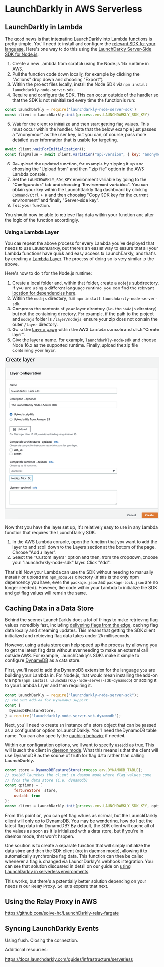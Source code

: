 # LaunchDarkly in AWS Serverless

## LaunchDarkly in Lambda

The good news is that integrating LaunchDarkly into Lambda functions is pretty simple. You'll need to install and configure the [relevant SDK for your language](https://docs.launchdarkly.com/sdk). Here's one way to do this using the [LaunchDarkly Server-Side SDK for Node.js](https://docs.launchdarkly.com/sdk/server-side/node-js): 

1. Create a new Lambda from scratch using the Node.js 16x runtime in AWS.
2. Pull the function code down locally, for example by clicking the "Actions" drop down and choosing "Export").
3. Within the project files locally, install the Node SDK via `npm install launchdarkly-node-server-sdk`.
4. Require and configure the SDK. This can occur outside of the handler so that the SDK is not reinitialized every time the function is run:
```javascript
const LaunchDarkly = require('launchdarkly-node-server-sdk')
const client = LaunchDarkly.init(process.env.LAUNCHDARKLY_SDK_KEY)
```
5. Wait for the client to initialize and then start getting flag values. This must occur within the handler. Note that the below example just passes a "anonymous" as the user key, but you can, of course, pass more detailed user information that is usable for targeting.
```javascript
await client.waitForInitialization();
const flagValue = await client.variation("api-version", { key: "anonymous" }, false);
```
6. Re-upload the updated function, for example by zipping it up and choosing the "Upload from" and then ".zip file" option in the AWS Lambda console.
7. Set the `LAUNCHDARKLY_SDK_KEY` environment variable by going to the "Configuration" tab and choosing "Environment variables". You can obtain your key within the LaunchDarkly flag dashboard by clicking `Command/Ctrl + K` and then choosing "Copy SDK key for the current environment" and finally "Server-side key".
8. Test your function.

You should now be able to retrieve flag data within your function and alter the logic of the function accordingly.

### Using a Lambda Layer

You can repeat the above process for every Lambda you've deployed that needs to use LaunchDarkly, but there's an easier way to ensure that all your Lambda functions have quick and easy access to LaunchDarkly, and that's by creating a [Lambda Layer](https://docs.aws.amazon.com/lambda/latest/dg/configuration-layers.html). The process of doing so is very similar to the above.

Here's how to do it for the Node.js runtime:

1. Create a local folder and, within that folder, create a `nodejs` subdirectory. If you are using a different language runtime,  you can find the relevant [location for dependencies here](https://docs.aws.amazon.com/lambda/latest/dg/configuration-layers.html#configuration-layers-path).
2. Within the `nodejs` directory, run `npm install launchdarkly-node-server-sdk`.
3. Compress the contents of your layer directory (i.e. the `nodejs` directory) but not the containing directory. For example, if the path to the project and `nodejs` folder is `/layer/nodejs`, ensure your zip does not contain the outer `/layer` directory.
3. Go to the [Layers page](https://console.aws.amazon.com/lambda/home#/layers) within the AWS Lambda console and click "Create layer".
4. Give the layer a name. For example, `launchdarkly-node-sdk` and choose Node 16.x as the supported runtime. Finally, upload the zip file containing your layer.

![creating a Lambda layer](create-layer.png)

Now that you have the layer set up, it's relatively easy to use in any Lambda function that requires the LaunchDarkly SDK.

1. In the AWS Lambda console, open the function that you want to add the layer to and scoll down to the Layers section at the bottom of the page. Choose "Add a layer".
2. Select the "Custom layers" option and then, from the dropdown, choose your "launchdarkly-node-sdk" layer. Click "Add".

That's it! Now your Lambda can use the SDK without needing to manually install it or upload the `npm_modules` directory (if this is the only npm dependency you have, even the `package.json` and `package-lock.json` are no longer needed). However, the code within your Lambda to initialize the SDK and get flag values will remain the same.

## Caching Data in a Data Store

Behind the scenes LaunchDarkly does a lot of things to make retrieving flag values incredibly fast, including [delivering flags from the edge](https://launchdarkly.com/blog/flag-delivery-at-edge/), caching flag data locally and streaming updates. This means that getting the SDK client initialized and retrieving flag data takes under 25 milliseconds.

However, using a data store can help speed up the process by allowing you to get the latest flag data without ever needing to make an external call outside AWS. For example, LaunchDarkly's SDKs make it simple to configure [DynamoDB](https://docs.launchdarkly.com/sdk/features/storing-data/dynamodb?q=dynamo) as a data store.

First, you'll need to add the DynamoDB extension for the language you are building your Lambda in. For Node.js, that would mean installing the add-on via npm (`npm install launchdarkly-node-server-sdk-dynamodb`) or adding it to your Lambda Layer and then requiring it.

```javascript
const LaunchDarkly = require("launchdarkly-node-server-sdk");
// The SDK add-on for DynamoDB support
const {
  DynamoDBFeatureStore,
} = require("launchdarkly-node-server-sdk-dynamodb");
```

Next, you'll need to create an instance of a store object that can be passed as a configuration option to LaunchDarkly. You'll need the DynamoDB table name. You can also specify the [caching behavior](https://github.com/launchdarkly/node-server-sdk-dynamodb#caching-behavior) if needed.

Within our configuration options, we'll want to specify `useLdd` as true. This will launch the client in [daemon mode](https://docs.launchdarkly.com/sdk/features/relay-proxy-configuration/daemon-mode). What this means is that the client will use DynamoDB as the source of truth for flag data rather than calling LaunchDarkly.

```javascript
const store = DynamoDBFeatureStore(process.env.DYNAMODB_TABLE);
// useLdd launches the client in daemon mode where flag values come
// from the data store (i.e. dynamodb)
const options = {
	featureStore: store,
	useLdd: true,
};
const client = LaunchDarkly.init(process.env.LAUNCHDARKLY_SDK_KEY, options);
```

From this point on, you can get flag values as normal, but the LaunchDarkly client will only go to DynamoDB. You may be wondering, how do I get the latest flag data into DynamoDB? By default, the SDK client will cache all of the values as soon as it is initialized with a data store, but if you're in daemon mode, that won't happen.

One solution is to create a separate function that will simply initialize the data store and then the SDK client (not in daemon mode), allowing it to automatically synchronize flag data. This function can then be called whenever a flag is changed via LaunchDarkly's webhook integration. You can see that solution discussed in detail on our guide on [using LaunchDarkly in serverless environments](https://docs.launchdarkly.com/guides/infrastructure/serverless).

This works, but there's a potentially better solution depending on your needs in our Relay Proxy. So let's explore that next.

## Using the Relay Proxy in AWS

https://github.com/solve-hq/LaunchDarkly-relay-fargate

## Syncing LaunchDarkly Events

Using flush. Closing the connection.

Additional resources:

https://docs.launchdarkly.com/guides/infrastructure/serverless
